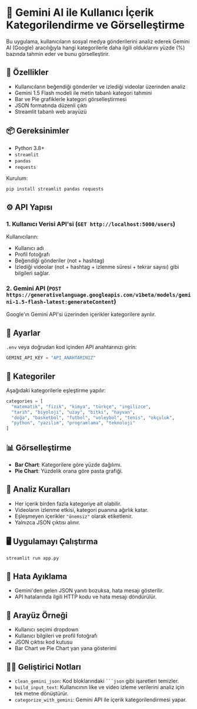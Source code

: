 
# 🧠 Gemini AI ile Kullanıcı İçerik Kategorilendirme ve Görselleştirme

Bu uygulama, kullanıcıların sosyal medya gönderilerini analiz ederek Gemini AI (Google) aracılığıyla hangi kategorilerle daha ilgili olduklarını yüzde (%) bazında tahmin eder ve bunu görselleştirir.

## 🚀 Özellikler

- Kullanıcıların beğendiği gönderiler ve izlediği videolar üzerinden analiz
- Gemini 1.5 Flash modeli ile metin tabanlı kategori tahmini
- Bar ve Pie grafiklerle kategori görselleştirmesi
- JSON formatında düzenli çıktı
- Streamlit tabanlı web arayüzü

## 📦 Gereksinimler

- Python 3.8+
- `streamlit`
- `pandas`
- `requests`

Kurulum:
```bash
pip install streamlit pandas requests
```

## ⚙️ API Yapısı

### 1. Kullanıcı Verisi API'si (`GET http://localhost:5000/users`)
Kullanıcıların:
- Kullanıcı adı
- Profil fotoğrafı
- Beğendiği gönderiler (not + hashtag)
- İzlediği videolar (not + hashtag + izlenme süresi + tekrar sayısı) gibi bilgileri sağlar.

### 2. Gemini API (`POST https://generativelanguage.googleapis.com/v1beta/models/gemini-1.5-flash-latest:generateContent`)
Google'ın Gemini API'si üzerinden içerikler kategorilere ayrılır.

## 🔑 Ayarlar

`.env` veya doğrudan kod içinden API anahtarınızı girin:

```python
GEMINI_API_KEY = "API_ANAHTARINIZ"
```

## 📂 Kategoriler

Aşağıdaki kategorilerle eşleştirme yapılır:

```python
categories = [
  "matematik", "fizik", "kimya", "türkçe", "ingilizce",
  "tarih", "biyoloji", "uzay", "bitki", "hayvan",
  "doğa", "basketbol", "futbol", "voleybol", "tenis", "okçuluk",
  "python", "yazılım", "programlama", "teknoloji"
]
```

## 📊 Görselleştirme

- **Bar Chart**: Kategorilere göre yüzde dağılımı.
- **Pie Chart**: Yüzdelik orana göre pasta grafiği.

## 🧠 Analiz Kuralları

- Her içerik birden fazla kategoriye ait olabilir.
- Videoların izlenme etkisi, kategori puanına ağırlık katar.
- Eşleşmeyen içerikler `"önemsiz"` olarak etiketlenir.
- Yalnızca JSON çıktısı alınır.

## 🖥️ Uygulamayı Çalıştırma

```bash
streamlit run app.py
```

## 🐛 Hata Ayıklama

- Gemini'den gelen JSON yanıtı bozuksa, hata mesajı gösterilir.
- API hatalarında ilgili HTTP kodu ve hata mesajı döndürülür.

## 📸 Arayüz Örneği

- Kullanıcı seçimi dropdown
- Kullanıcı bilgileri ve profil fotoğrafı
- JSON çıktısı kod kutusu
- Bar Chart ve Pie Chart yan yana gösterimi

## 👨‍💻 Geliştirici Notları

- `clean_gemini_json`: Kod bloklarındaki ` ```json ` gibi işaretleri temizler.
- `build_input_text`: Kullanıcının like ve video izleme verilerini analiz için tek metne dönüştürür.
- `categorize_with_gemini`: Gemini API ile içerik kategorilendirmesi yapar.

